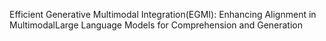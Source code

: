 Efficient Generative Multimodal Integration(EGMI): Enhancing Alignment in MultimodalLarge Language Models for Comprehension and Generation
